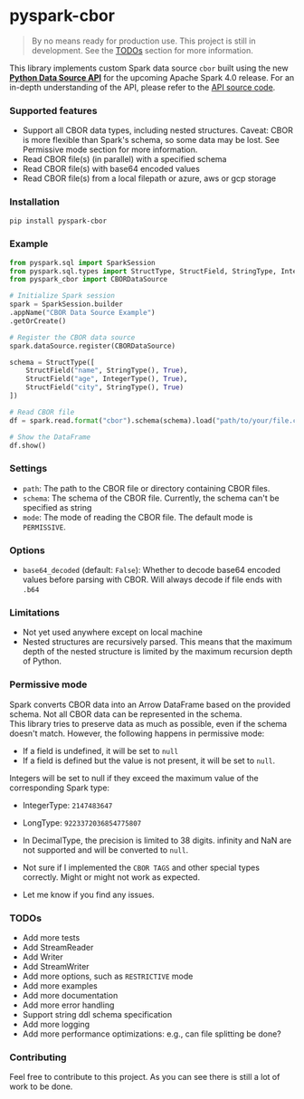 # pyspark-cbor

> By no means ready for production use. This project is still in development. See the [TODOs](#todos) section for more information.

This library implements custom Spark data source `cbor` built using the new [**Python Data Source API**](https://issues.apache.org/jira/browse/SPARK-44076) for the upcoming Apache Spark 4.0 release.
For an in-depth understanding of the API, please refer to the [API source code](https://github.com/apache/spark/blob/master/python/pyspark/sql/datasource.py).

### Supported features
- Support all CBOR data types, including nested structures. Caveat: CBOR is more flexible than Spark's schema, so some data may be lost. See Permissive mode section for more information.
- Read CBOR file(s) (in parallel) with a specified schema
- Read CBOR file(s) with base64 encoded values
- Read CBOR file(s) from a local filepath or azure, aws or gcp storage 

### Installation
```bash
pip install pyspark-cbor
```

### Example

```python
from pyspark.sql import SparkSession
from pyspark.sql.types import StructType, StructField, StringType, IntegerType
from pyspark_cbor import CBORDataSource

# Initialize Spark session
spark = SparkSession.builder
.appName("CBOR Data Source Example")
.getOrCreate()

# Register the CBOR data source
spark.dataSource.register(CBORDataSource)

schema = StructType([
    StructField("name", StringType(), True),
    StructField("age", IntegerType(), True),
    StructField("city", StringType(), True)
])

# Read CBOR file
df = spark.read.format("cbor").schema(schema).load("path/to/your/file.cbor")

# Show the DataFrame
df.show()

```

### Settings 
- `path`: The path to the CBOR file or directory containing CBOR files.
- `schema`: The schema of the CBOR file. Currently, the schema can't be specified as string
- `mode`: The mode of reading the CBOR file. The default mode is `PERMISSIVE`. 

### Options
- `base64_decoded` (default: `False`): Whether to decode base64 encoded values before parsing with CBOR. Will always decode if file ends with `.b64`

### Limitations
- Not yet used anywhere except on local machine
- Nested structures are recursively parsed.
  This means that the maximum depth of the nested structure is limited by the maximum recursion depth of Python.

### Permissive mode
Spark converts CBOR data into an Arrow DataFrame based on the provided schema.
Not all CBOR data can be represented in the schema.  
This library tries to preserve data as much as possible, even if the schema doesn't match. 
However, the following happens in permissive mode:
- If a field is undefined, it will be set to `null`
- If a field is defined but the value is not present, it will be set to `null`.

Integers will be set to null if they exceed the maximum value of the corresponding Spark type:
   - IntegerType: `2147483647`
   - LongType: `9223372036854775807`

- In DecimalType, the precision is limited to 38 digits. infinity and NaN are not supported and will be converted to `null`.
- Not sure if I implemented the `CBOR TAGS` and other special types correctly. Might or might not work as expected. 

- Let me know if you find any issues.

### TODOs
- Add more tests
- Add StreamReader 
- Add Writer
- Add StreamWriter
- Add more options, such as `RESTRICTIVE` mode
- Add more examples
- Add more documentation
- Add more error handling
- Support string ddl schema specification
- Add more logging
- Add more performance optimizations: e.g., can file splitting be done?

### Contributing
Feel free to contribute to this project. As you can see there is still a lot of work to be done.